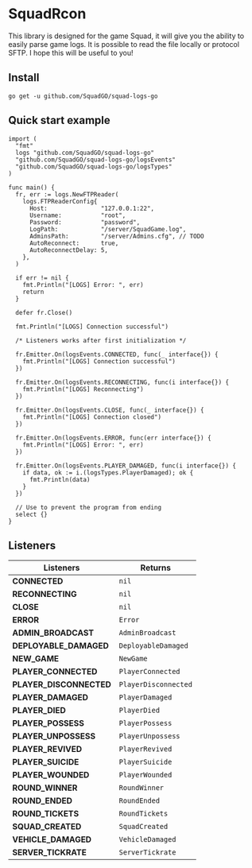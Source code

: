 # SquadRcon

This library is designed for the game Squad, it will give you the ability to easily parse game logs. It is possible to read the file locally or protocol SFTP. I hope this will be useful to you!

## Install

```text
go get -u github.com/SquadGO/squad-logs-go
```

## Quick start example

```golang
import (
  "fmt"
  logs "github.com/SquadGO/squad-logs-go"
  "github.com/SquadGO/squad-logs-go/logsEvents"
  "github.com/SquadGO/squad-logs-go/logsTypes"
)

func main() {
  fr, err := logs.NewFTPReader(
    logs.FTPReaderConfig{
      Host:               "127.0.0.1:22",
      Username:           "root",
      Password:           "password",
      LogPath:            "/server/SquadGame.log",
      AdminsPath:         "/server/Admins.cfg", // TODO
      AutoReconnect:      true,
      AutoReconnectDelay: 5,
    },
  )

  if err != nil {
    fmt.Println("[LOGS] Error: ", err)
    return
  }

  defer fr.Close()

  fmt.Println("[LOGS] Connection successful")

  /* Listeners works after first initialization */

  fr.Emitter.On(logsEvents.CONNECTED, func(_ interface{}) {
    fmt.Println("[LOGS] Connection successful")
  })

  fr.Emitter.On(logsEvents.RECONNECTING, func(i interface{}) {
    fmt.Println("[LOGS] Reconnecting")
  })

  fr.Emitter.On(logsEvents.CLOSE, func(_ interface{}) {
    fmt.Println("[LOGS] Connection closed")
  })

  fr.Emitter.On(logsEvents.ERROR, func(err interface{}) {
    fmt.Println("[LOGS] Error: ", err)
  })

  fr.Emitter.On(logsEvents.PLAYER_DAMAGED, func(i interface{}) {
    if data, ok := i.(logsTypes.PlayerDamaged); ok {
      fmt.Println(data)
    }
  })

  // Use to prevent the program from ending
  select {}
}
```

## Listeners

| Listeners               | Returns              |
| ----------------------- | -------------------- |
| **CONNECTED**           | `nil`                |
| **RECONNECTING**        | `nil`                |
| **CLOSE**               | `nil`                |
| **ERROR**               | `Error`              |
| **ADMIN_BROADCAST**     | `AdminBroadcast`     |
| **DEPLOYABLE_DAMAGED**  | `DeployableDamaged`  |
| **NEW_GAME**            | `NewGame`            |
| **PLAYER_CONNECTED**    | `PlayerConnected`    |
| **PLAYER_DISCONNECTED** | `PlayerDisconnected` |
| **PLAYER_DAMAGED**      | `PlayerDamaged`      |
| **PLAYER_DIED**         | `PlayerDied`         |
| **PLAYER_POSSESS**      | `PlayerPossess`      |
| **PLAYER_UNPOSSESS**    | `PlayerUnpossess`    |
| **PLAYER_REVIVED**      | `PlayerRevived`      |
| **PLAYER_SUICIDE**      | `PlayerSuicide`      |
| **PLAYER_WOUNDED**      | `PlayerWounded`      |
| **ROUND_WINNER**        | `RoundWinner`        |
| **ROUND_ENDED**         | `RoundEnded`         |
| **ROUND_TICKETS**       | `RoundTickets`       |
| **SQUAD_CREATED**       | `SquadCreated`       |
| **VEHICLE_DAMAGED**     | `VehicleDamaged`     |
| **SERVER_TICKRATE**     | `ServerTickrate`     |
